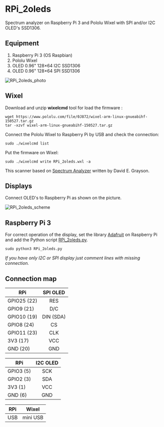 # RPi_2oleds

Spectrum analyzer on Raspberry Pi 3 and Pololu Wixel with SPI and/or I2C OLED's SSD1306.

## Equipment

1. Raspberry Pi 3 (OS Raspbian)
2. Pololu Wixel
3. OLED 0.96" 128×64 I2C SSD1306
4. OLED 0.96" 128×64 SPI SSD1306

![RPi_2oleds_photo](https://github.com/Oestoidea/oled-spectrum-analizer/blob/master/RPi_2oleds/pics/RPi_2oleds.png)

## Wixel

Download and unzip __wixelcmd__ tool for load the firmware :

```
wget https://www.pololu.com/file/0J872/wixel-arm-linux-gnueabihf-150527.tar.gz
tar -xzvf wixel-arm-linux-gnueabihf-150527.tar.gz
```

Сonnect the Pololu Wixel to Raspberry Pi by USB and check the connection:

```
sudo ./wixelcmd list
```

Put the firmware on Wixel:

```
sudo ./wixelcmd write RPi_2oleds.wxl -a
```

This scanner based on [Spectrum Analyzer](https://github.com/pololu/wixel-sdk/tree/dev/david/analyzer/apps/spectrum_analyzer) written by David E. Grayson.

## Displays

Connect OLED's to Raspberry Pi as shown on the picture.

![RPi_2oleds_scheme](https://github.com/Oestoidea/oled-spectrum-analizer/blob/master/RPi_2oleds/fritzing-scheme/RPi_2oleds_bb.png)

## Raspberry Pi 3

For correct operation of the display, set the library [Adafruit](https://github.com/adafruit/Adafruit_Python_SSD1306) on Raspberry Pi and add the Python script [RPi_2oleds.py](https://github.com/Oestoidea/oled-spectrum-analizer/blob/master/RPi_2oleds/RPi/RPi_2oleds.py).

```
sudo python3 RPi_2oleds.py
```

_If you have only I2C or SPI display just comment lines with missing connection._

## Connection map

| RPi         | SPI OLED      |
| ----------- |:-------------:|
| GPIO25 (22) | RES           |
| GPIO9 (21)  | D/C           |
| GPIO10 (19) | DIN (SDA)     |
| GPIO8 (24)  | CS            |
| GPIO11 (23) | CLK           |
| 3V3 (17)    | VCC           |
| GND (20)    | GND           |

| RPi       | I2C OLED      |
| --------- |:-------------:|
| GPIO3 (5) | SCK           |
| GPIO2 (3) | SDA           |
| 3V3 (1)   | VCC           |
| GND (6)   | GND           |

| RPi      | Wixel         |
| -------- |:-------------:|
| USB      | mini USB      |
